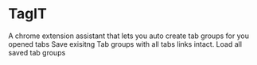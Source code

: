 # TagIT

A chrome extension assistant that lets you auto create tab groups for you opened tabs
Save exisitng Tab groups with all tabs links intact.
Load all saved tab groups 
